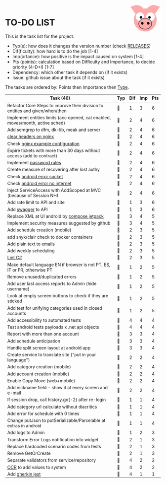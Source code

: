 <img src="../site/MVC/Assets/images/pig-on.svg" height="85" align="right"/>

# TO-DO LIST

This is the task list for the project.

- Typ(e): how does it changes the version number (check [RELEASES](RELEASES.md))
- Dif(ficulty): how hard is to do the job \[1-4\]
- Imp(ortance): how positive is the impact caused on system \[1-4\]
- Pts (points): calculation based on Difficulty and Importance, to decide priority (4-D+I) \[1-7\]
- Dependency: which other task it depends on (if it exists)
- Issue: github issue about the task (if it exists)

The tasks are ordered by: Points then Importance then [Type](RELEASES.md#legend).

| Task (46)                                                                      | Typ | Dif | Imp | Pts |
| ------------------------------------------------------------------------------ | --- | --- | --- | --- |
| Refactor Core Steps to improve their division to entities and given/when/then  | 🐑 |  1  |  3  |  6  |
| Implement entities limits (acc opened, cat enabled, moves/month, active sched) | 🐉 |  2  |  4  |  6  |
| Add semgrep to dfm, dk-lib, meak and server                                    | 🐳 |  2  |  4  |  6  |
| [clear headers on nginx](todo/clear-headers.png)                               | 🐳 |  2  |  4  |  6  |
| Check [nginx example configuration](todo/nginx-example.conf)                   | 🐑 |  2  |  4  |  6  |
| Expire tickets with more than 30 days without access (add to contract)         | 🐑 |  2  |  4  |  6  |
| Implement [password rules]                                                     | 🐑 |  2  |  4  |  6  |
| Create measure of recovering after lost authy                                  | 🐑 |  2  |  4  |  6  |
| Check [android error socket](todo/android-error-socket-closed.log)             | 🐜 |  2  |  4  |  6  |
| Check [android error no internet](todo/android-error-no-internet.log)          | 🐜 |  2  |  4  |  6  |
| Inject ServiceAccess with AddScoped at MVC (because of Session NH)             | 🐜 |  2  |  4  |  6  |
| Add rate limit to API and site                                                 | 🐳 |  1  |  3  |  6  |
| Add [swagger] to API                                                           | 🐳 |  1  |  3  |  6  |
| Replace XML at UI android by [compose jetpack]                                 | 🐉 |  3  |  4  |  5  |
| Implement security measures suggested by github                                | 🐑 |  3  |  4  |  5  |
| Add schedule creation (mobile)                                                 | 🐉 |  2  |  3  |  5  |
| add snyk/clair check to docker containers                                      | 🐳 |  2  |  3  |  5  |
| Add plain text to emails                                                       | 🐳 |  2  |  3  |  5  |
| Add weekly scheduling                                                          | 🐑 |  2  |  3  |  5  |
| [Lint C#]                                                                      | 🐜 |  2  |  3  |  5  |
| Make default language EN if browser is not PT, ES, IT or FR, otherwise PT      | 🐑 |  1  |  2  |  5  |
| Remove unused/duplicated errors                                                | 🐑 |  1  |  2  |  5  |
| Add user last access reports to Admin (hide username)                          | 🐑 |  1  |  2  |  5  |
| Look at empty screen buttons to check if they are sticked                      | 🐜 |  1  |  2  |  5  |
| Add test for unifying categories used in closed accounts                       | 🐜 |  1  |  2  |  5  |
| Add accessibility to automated tests                                           | 🐳 |  4  |  4  |  4  |
| Test android tests payloads x .net api objects                                 | 🐑 |  4  |  4  |  4  |
| Report with more than one account                                              | 🐉 |  3  |  3  |  4  |
| Add schedule anticipation                                                      | 🐳 |  3  |  3  |  4  |
| Handle split screen layout at android app                                      | 🐳 |  3  |  3  |  4  |
| Create service to translate site ("put in your language")                      | 🐉 |  2  |  2  |  4  |
| Add category creation (mobile)                                                 | 🐉 |  2  |  2  |  4  |
| Add account creation (mobile)                                                  | 🐉 |  2  |  2  |  4  |
| Enable Copy Move (web+mobile)                                                  | 🐳 |  2  |  2  |  4  |
| Add nickname field - show it at every screen and e-mail                        | 🐳 |  2  |  2  |  4  |
| If session drop, call history.go(-2) after re-login                            | 🐑 |  1  |  1  |  4  |
| Add category url calculate without diacritics                                  | 🐑 |  1  |  1  |  4  |
| Add error for schedule with 0 times                                            | 🐜 |  1  |  1  |  4  |
| Change putJson to putSerializable/Parcelable at extras in android              | 🐜 |  1  |  1  |  4  |
| Add logs to Admin                                                              | 🐑 |  1  |  2  |  3  |
| Transform Error Logs notification into widget                                  | 🐜 |  2  |  1  |  3  |
| Replace hardcoded scenario codes from tests                                    | 🐜 |  2  |  1  |  3  |
| Remove GetOrCreate                                                             | 🐜 |  2  |  1  |  3  |
| Separate validators from service/repository                                    | 🐑 |  4  |  2  |  2  |
| [OCR] to add values to system                                                  | 🐉 |  4  |  2  |  2  |
| Add [gherkin jest]                                                             | 🐑 |  4  |  1  |  1  |

[compose jetpack]: https://medium.com/@nglauber/jetpack-compose-o-framework-de-ui-do-android-para-os-pr%C3%B3ximos-10-anos-e19adf28e57e
[password rules]: https://cheatsheetseries.owasp.org/cheatsheets/Authentication_Cheat_Sheet.html#implement-proper-password-strength-controls
[gherkin jest]: https://www.npmjs.com/package/gherkin-jest
[Lint C#]: https://medium.com/@michaelparkerdev/linting-c-in-2019-stylecop-sonar-resharper-and-roslyn-73e88af57ebd
[OCR]: https://developers.google.com/ml-kit/vision/text-recognition/android
[template]: dirigir-1tI0z29LBJJAQCYq1fptWCN8jgL6b2yj-
[swagger]: https://learn.microsoft.com/en-us/aspnet/core/tutorials/web-api-help-pages-using-swagger?view=aspnetcore-8.0
